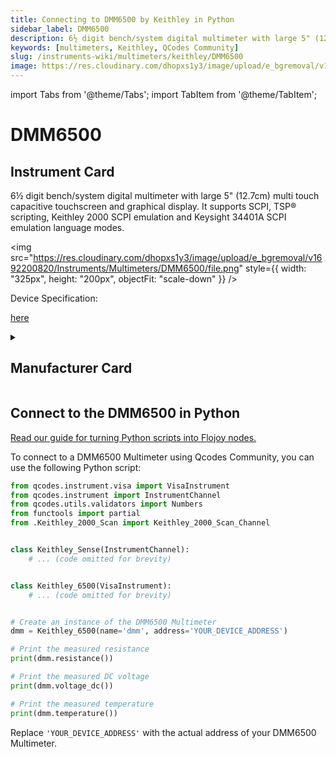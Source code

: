 ```yaml
---
title: Connecting to DMM6500 by Keithley in Python
sidebar_label: DMM6500
description: 6½ digit bench/system digital multimeter with large 5" (12.7cm) multi touch capacitive touchscreen and graphical display. It supports SCPI, TSP® scripting, Keithley 2000 SCPI emulation and Keysight 34401A SCPI emulation language modes.
keywords: [multimeters, Keithley, QCodes Community]
slug: /instruments-wiki/multimeters/keithley/DMM6500
image: https://res.cloudinary.com/dhopxs1y3/image/upload/e_bgremoval/v1692200820/Instruments/Multimeters/DMM6500/file.png
---
```


import Tabs from '@theme/Tabs';
import TabItem from '@theme/TabItem';

# DMM6500

## Instrument Card

<div className="flex my-2">

<div>

6½ digit bench/system digital multimeter with large 5" (12.7cm) multi touch capacitive touchscreen and graphical display. It supports SCPI, TSP® scripting, Keithley 2000 SCPI emulation and Keysight 34401A SCPI emulation language modes.

</div>

<img src="https://res.cloudinary.com/dhopxs1y3/image/upload/e_bgremoval/v1692200820/Instruments/Multimeters/DMM6500/file.png" style={{ width: "325px", height: "200px", objectFit: "scale-down" }} />

</div>

<div className="flex text-center">

<p>Device Specification: </p>

<a target="\_blank" href="https://www.farnell.com/datasheets/2607096.pdf?_ga=2.134065926.922366921.1579493884-611634051.1579231713"> here</a>

</div>

<details style={{ marginTop: "15px"}}>
<summary><h2>Manufacturer Card</h2></summary>

<img src="https://res.cloudinary.com/dhopxs1y3/image/upload/v1692126010/Instruments/Vendor%20Logos/Keithley.png" style={{ width: "100%", height: "170px",objectFit: "scale-down" }} />

Keithley Instruments is a measurement and instrument company headquartered in Solon, Ohio, that develops, manufactures, markets, and sells data acquisition products, as well as complete systems for high-volume production and assembly testing.

<ul>
  <li>Headquarters: Cleveland, Ohio, United States</li>
  <li>Yearly Revenue (millions, USD): 110.6</li>
  <li>Company Website: <a href="https://www.tek.com/en">here</a></li>
</ul>
</details>

## Connect to the DMM6500 in Python

[Read our guide for turning Python scripts into Flojoy nodes.](https://docs.flojoy.ai/custom-nodes/creating-custom-node/)
<Tabs>
<TabItem value="QCodes Community" label="QCodes Community">

To connect to a DMM6500 Multimeter using Qcodes Community, you can use the following Python script:

```python
from qcodes.instrument.visa import VisaInstrument
from qcodes.instrument import InstrumentChannel
from qcodes.utils.validators import Numbers
from functools import partial
from .Keithley_2000_Scan import Keithley_2000_Scan_Channel


class Keithley_Sense(InstrumentChannel):
    # ... (code omitted for brevity)


class Keithley_6500(VisaInstrument):
    # ... (code omitted for brevity)


# Create an instance of the DMM6500 Multimeter
dmm = Keithley_6500(name='dmm', address='YOUR_DEVICE_ADDRESS')

# Print the measured resistance
print(dmm.resistance())

# Print the measured DC voltage
print(dmm.voltage_dc())

# Print the measured temperature
print(dmm.temperature())
```

Replace `'YOUR_DEVICE_ADDRESS'` with the actual address of your DMM6500 Multimeter.

</TabItem>
</Tabs>